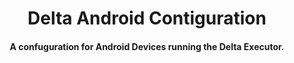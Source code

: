 <h1 align="center">Delta Android Contiguration</h1>
<h4 align="center"><b>A confuguration</b> for Android Devices running the Delta Executor.
